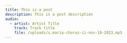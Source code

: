 ```yaml
---
title: This is a post
description: This is a post description
audio:
  - artist: Artist Title
    track: Track title
    file: /uploads/s.maria-chorus-ii-nov-18-2023.mp3
---
```

